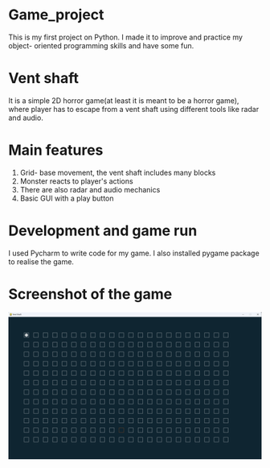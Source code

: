 # Game_project
This is my first project on Python. I made it to improve and practice my object- oriented programming skills and have some fun. 

# Vent shaft
It is a simple 2D horror game(at least it is meant to be a horror game), where player has to escape from a vent shaft using different tools like radar and audio.

# Main features
1. Grid- base movement, the vent shaft includes many blocks
2. Monster reacts to player's actions
3. There are also radar and audio mechanics
4. Basic GUI with a play button

# Development and game run
I used Pycharm to write code for my game. I also installed pygame package to realise the game.

# Screenshot of the game
![Screenshot](screenshot.png)
